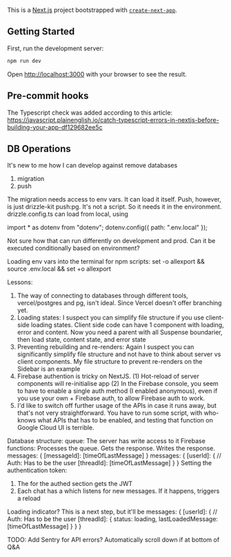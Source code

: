 This is a [Next.js](https://nextjs.org/) project bootstrapped with [`create-next-app`](https://github.com/vercel/next.js/tree/canary/packages/create-next-app).

## Getting Started

First, run the development server:

```bash
npm run dev
```

Open [http://localhost:3000](http://localhost:3000) with your browser to see the result.

## Pre-commit hooks

The Typescript check was added according to this article: https://javascript.plainenglish.io/catch-typescript-errors-in-nextjs-before-building-your-app-df129682ee5c

## DB Operations

It's new to me how I can develop against remove databases

1. migration
2. push

The migration needs access to env vars. It can load it itself.
Push, however, is just drizzle-kit push:pg. It's not a script. So it needs it in the environment.
drizzle.config.ts can load from local, using

import \* as dotenv from "dotenv";
dotenv.config({ path: ".env.local" });

Not sure how that can run differently on development and prod. Can it be executed conditionally based on environment?

Loading env vars into the terminal for npm scripts:
set -o allexport && source .env.local && set +o allexport

Lessons:

1. The way of connecting to databases through different tools, vercel/postgres and pg, isn't ideal. Since Vercel doesn't offer branching yet.
2. Loading states: I suspect you can simplify file structure if you use client-side loading states. Client side code can have 1 component with loading, error and content. Now you need a parent with all Suspense boundarier, then load state, content state, and error state
3. Preventing rebuilding and re-renders: Again I suspect you can significantly simplify file structure and not have to think about server vs client components. My file structure to prevent re-renders on the Sidebar is an example
4. Firebase authention is tricky on NextJS. (1) Hot-reload of server components will re-initialise app (2) In the Firebase console, you seem to have to enable a single auth method (I enabled anonymous), even if you use your own + Firebase auth, to allow Firebase auth to work.
5. I'd like to switch off further usage of the APIs in case it runs away, but that's not very straightforward. You have to run some script, with who-knows what APIs that has to be enabled, and testing that function on Google Cloud UI is terrible.

Database structure:
queue: The server has write access to it
Firebase functions: Processes the queue. Gets the response. Writes the response.
messages: {
[messageId]: [timeOfLastMessage]
}
messages: {
[userId]: { // Auth: Has to be the user
[threadId]: [timeOfLastMessage]
}
}
Setting the authentication token:

1. The <Layout> for the authed section gets the JWT
2. Each chat has a <ClientComponent> which listens for new messages. If it happens, triggers a reload

Loading indicator? This is a next step, but it'll be
messages: {
[userId]: { // Auth: Has to be the user
[threadId]: {
status: loading,
lastLoadedMessage: [timeOfLastMessage]
}
}
}

TODO:
Add Sentry for API errors?
Automatically scroll down if at bottom of Q&A